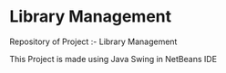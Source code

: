 # Library Management
Repository of Project :- Library Management


This Project is made using Java Swing in NetBeans IDE

